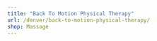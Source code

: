 ```yaml
---
title: "Back To Motion Physical Therapy"
url: /denver/back-to-motion-physical-therapy/
shop: Massage
---
```

